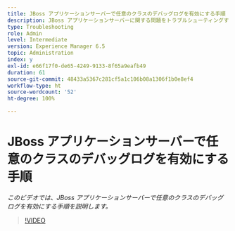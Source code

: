 ```yaml
---
title: JBoss アプリケーションサーバーで任意のクラスのデバッグログを有効にする手順
description: JBoss アプリケーションサーバーに関する問題をトラブルシューティングするためのデバッグログの設定
type: Troubleshooting
role: Admin
level: Intermediate
version: Experience Manager 6.5
topic: Administration
index: y
exl-id: e66f17f0-de65-4249-9133-8f65a9eafb49
duration: 61
source-git-commit: 48433a5367c281cf5a1c106b08a1306f1b0e8ef4
workflow-type: ht
source-wordcount: '52'
ht-degree: 100%

---
```


# JBoss アプリケーションサーバーで任意のクラスのデバッグログを有効にする手順

*このビデオでは、JBoss アプリケーションサーバーで任意のクラスのデバッグログを有効にする手順を説明します。*

>[!VIDEO](https://video.tv.adobe.com/v/3418088?quality=12&learn=on&captions=jpn)
